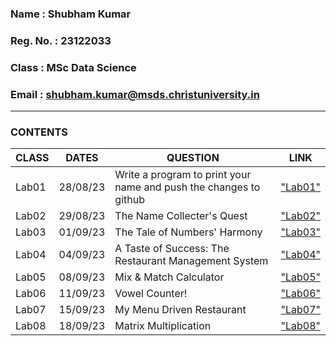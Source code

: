 ### Name : Shubham Kumar
 ### Reg. No. : 23122033
 ### Class : MSc Data Science
 ### Email : shubham.kumar@msds.christuniversity.in
<hr>

### **CONTENTS**

|CLASS|DATES|QUESTION|LINK|
|-------------|-------------|---------------------------------------------|------------------|
|Lab01|28/08/23|Write a program to print your name and push the changes to github|["Lab01"](https://github.com/shubh4mk/MScDSA-MDS171-23122033/blob/main/LAb01.ipynb)
|Lab02|29/08/23|The Name Collecter's Quest|["Lab02"](https://github.com/shubh4mk/MScDSA-MDS171-23122033/blob/main/Lab02.ipynb)
|Lab03|01/09/23|The Tale of Numbers' Harmony|["Lab03"](https://github.com/shubh4mk/MScDSA-MDS171-23122033/blob/main/Lab03.ipynb)
|Lab04|04/09/23|A Taste of Success: The Restaurant Management System|["Lab04"](https://github.com/shubh4mk/MScDSA-MDS171-23122033/blob/main/Lab04.ipynb)
|Lab05|08/09/23|Mix & Match Calculator|["Lab05"](https://github.com/shubh4mk/MScDSA-MDS171-23122033/blob/main/Lab05/Lab05.ipynb)
|Lab06|11/09/23|Vowel Counter!|["Lab06"](https://github.com/shubh4mk/MScDSA-MDS171-23122033/blob/main/Lab06.ipynb)
|Lab07|15/09/23|My Menu Driven Restaurant|["Lab07"](https://github.com/shubh4mk/MScDSA-MDS171-23122033/blob/main/Lab07/Lab07.py)
|Lab08|18/09/23|Matrix Multiplication|["Lab08"](https://github.com/shubh4mk/MScDSA-MDS171-23122033/blob/main/Lab08/Lab08.py)


